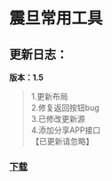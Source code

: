 # 震旦常用工具
## 更新日志：
**版本：1.5**  
  
>1.更新布局  
2.修复返回按钮bug  
3.已修改更新源  
4.添加分享APP接口  
【已更新请忽略】  
  

### [下载](https://github.com/letian14/Zone/raw/master/震旦常用工具_1.5.apk)
